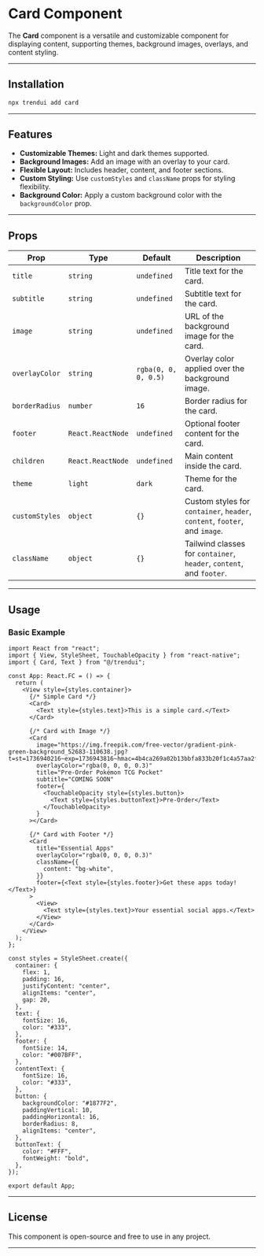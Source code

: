 # Card Component

The **Card** component is a versatile and customizable component for displaying content, supporting themes, background images, overlays, and content styling.

---

## Installation
```bash
npx trendui add card
```
---

## Features

- **Customizable Themes:** Light and dark themes supported.
- **Background Images:** Add an image with an overlay to your card.
- **Flexible Layout:** Includes header, content, and footer sections.
- **Custom Styling:** Use `customStyles` and `className` props for styling flexibility.
- **Background Color:** Apply a custom background color with the `backgroundColor` prop.

---

## Props

| Prop           | Type              | Default              | Description                                                                |
| -------------- | ----------------- | -------------------- | -------------------------------------------------------------------------- |
| `title`        | `string`          | `undefined`          | Title text for the card.                                                   |
| `subtitle`     | `string`          | `undefined`          | Subtitle text for the card.                                                |
| `image`        | `string`          | `undefined`          | URL of the background image for the card.                                  |
| `overlayColor` | `string`          | `rgba(0, 0, 0, 0.5)` | Overlay color applied over the background image.                           |
| `borderRadius` | `number`          | `16`                 | Border radius for the card.                                                |
| `footer`       | `React.ReactNode` | `undefined`          | Optional footer content for the card.                                      |
| `children`     | `React.ReactNode` | `undefined`          | Main content inside the card.                                              |
| `theme`        | `light`           | `dark`               | Theme for the card.                                                        |
| `customStyles` | `object`          | `{}`                 | Custom styles for `container`, `header`, `content`, `footer`, and `image`. |
| `className`    | `object`          | `{}`                 | Tailwind classes for `container`, `header`, `content`, and `footer`.       |

---

## Usage

### Basic Example

```tsx
import React from "react";
import { View, StyleSheet, TouchableOpacity } from "react-native";
import { Card, Text } from "@/trendui";

const App: React.FC = () => {
  return (
    <View style={styles.container}>
      {/* Simple Card */}
      <Card>
        <Text style={styles.text}>This is a simple card.</Text>
      </Card>

      {/* Card with Image */}
      <Card
        image="https://img.freepik.com/free-vector/gradient-pink-green-background_52683-110638.jpg?t=st=1736940216~exp=1736943816~hmac=4b4ca269a02b13bbfa833b20f1c4a57aa2fdc4f38310479ee3623971d64bca40&w=1800"
        overlayColor="rgba(0, 0, 0, 0.3)"
        title="Pre-Order Pokémon TCG Pocket"
        subtitle="COMING SOON"
        footer={
          <TouchableOpacity style={styles.button}>
            <Text style={styles.buttonText}>Pre-Order</Text>
          </TouchableOpacity>
        }
      ></Card>

      {/* Card with Footer */}
      <Card
        title="Essential Apps"
        overlayColor="rgba(0, 0, 0, 0.3)"
        className={{
          content: "bg-white",
        }}
        footer={<Text style={styles.footer}>Get these apps today!</Text>}
      >
        <View>
          <Text style={styles.text}>Your essential social apps.</Text>
        </View>
      </Card>
    </View>
  );
};

const styles = StyleSheet.create({
  container: {
    flex: 1,
    padding: 16,
    justifyContent: "center",
    alignItems: "center",
    gap: 20,
  },
  text: {
    fontSize: 16,
    color: "#333",
  },
  footer: {
    fontSize: 14,
    color: "#007BFF",
  },
  contentText: {
    fontSize: 16,
    color: "#333",
  },
  button: {
    backgroundColor: "#1877F2",
    paddingVertical: 10,
    paddingHorizontal: 16,
    borderRadius: 8,
    alignItems: "center",
  },
  buttonText: {
    color: "#FFF",
    fontWeight: "bold",
  },
});

export default App;
```

---

## License

This component is open-source and free to use in any project.

---
